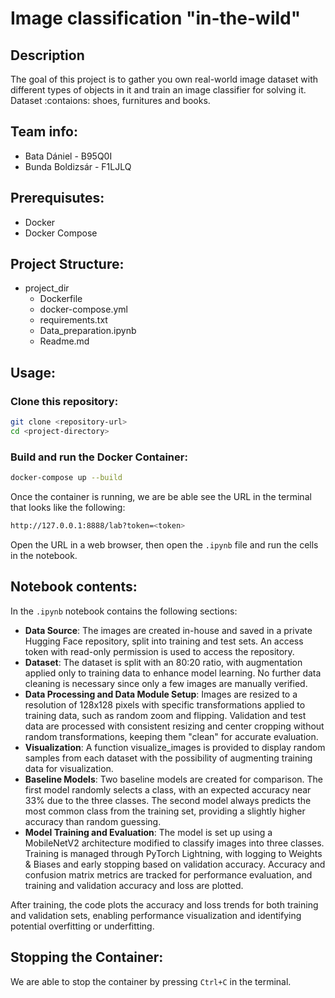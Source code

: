 # Image classification "in-the-wild"
## Description
The goal of this project is to gather you own real-world image dataset with different types of objects in it and train an image classifier for solving it. Dataset :contaions: shoes, furnitures and books.

## Team info:
* Bata Dániel - B95Q0I
* Bunda Boldizsár - F1LJLQ

## Prerequisutes:
* Docker
* Docker Compose

## Project Structure:
* project_dir
    * Dockerfile
    * docker-compose.yml
    * requirements.txt
    * Data_preparation.ipynb
    * Readme.md

## Usage:
### Clone this repository:
```bash
git clone <repository-url>
cd <project-directory>
```

### Build and run the Docker Container:
```bash
docker-compose up --build
```
Once the container is running, we are be able see the URL in the  terminal that looks like the following:

```bash
http://127.0.0.1:8888/lab?token=<token>
```
Open the URL in a web browser, then open the `.ipynb` file and run the cells in the notebook.

## Notebook contents:
In the `.ipynb` notebook contains the following sections:
* **Data Source**:
    The images are created in-house and saved in a private Hugging Face repository, split into training and test sets. An access token with read-only permission is used to access the repository.
* **Dataset**:
    The dataset is split with an 80:20 ratio, with augmentation applied only to training data to enhance model learning. No further data cleaning is necessary since only a few images are manually verified.
* **Data Processing and Data Module Setup**:
    Images are resized to a resolution of 128x128 pixels with specific transformations applied to training data, such as random zoom and flipping. Validation and test data are processed with consistent resizing and center cropping without random transformations, keeping them "clean" for accurate evaluation.
* **Visualization**:
    A function visualize_images is provided to display random samples from each dataset with the possibility of augmenting training data for visualization.
* **Baseline Models**:
    Two baseline models are created for comparison. The first model randomly selects a class, with an expected accuracy near 33% due to the three classes. The second model always predicts the most common class from the training set, providing a slightly higher accuracy than random guessing.
* **Model Training and Evaluation**:
    The model is set up using a MobileNetV2 architecture modified to classify images into three classes. Training is managed through PyTorch Lightning, with logging to Weights & Biases and early stopping based on validation accuracy. Accuracy and confusion matrix metrics are tracked for performance evaluation, and training and validation accuracy and loss are plotted.

After training, the code plots the accuracy and loss trends for both training and validation sets, enabling performance visualization and identifying potential overfitting or underfitting.
## Stopping the Container:
We are able to stop the container by pressing `Ctrl+C` in the terminal.